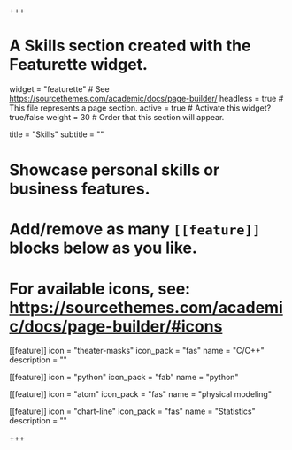 +++
# A Skills section created with the Featurette widget.
widget = "featurette"  # See https://sourcethemes.com/academic/docs/page-builder/
headless = true  # This file represents a page section.
active = true  # Activate this widget? true/false
weight = 30  # Order that this section will appear.

title = "Skills"
subtitle = ""

# Showcase personal skills or business features.
# 
# Add/remove as many `[[feature]]` blocks below as you like.
# 
# For available icons, see: https://sourcethemes.com/academic/docs/page-builder/#icons

[[feature]]
  icon = "theater-masks"
  icon_pack = "fas"
  name = "C/C++"
  description = ""
  
[[feature]]
  icon = "python"
  icon_pack = "fab"
  name = "python"

[[feature]]
  icon = "atom"
  icon_pack = "fas"
  name = "physical modeling"

[[feature]]
  icon = "chart-line"
  icon_pack = "fas"
  name = "Statistics"
  description = ""  



+++

